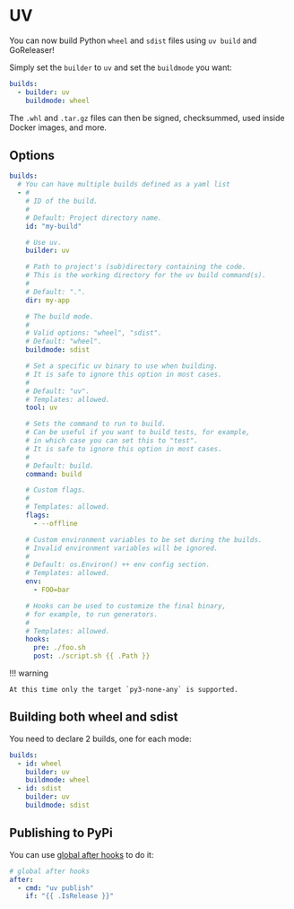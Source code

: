 # UV

<!-- md:version v2.9-unreleased -->

<!-- md:alpha -->

You can now build Python `wheel` and `sdist` files using `uv build` and
GoReleaser!

Simply set the `builder` to `uv` and set the `buildmode` you want:

```yaml title=".goreleaser.yaml"
builds:
  - builder: uv
    buildmode: wheel
```

The `.whl` and `.tar.gz` files can then be signed, checksummed, used inside
Docker images, and more.

## Options

```yaml title=".goreleaser.yaml"
builds:
  # You can have multiple builds defined as a yaml list
  - #
    # ID of the build.
    #
    # Default: Project directory name.
    id: "my-build"

    # Use uv.
    builder: uv

    # Path to project's (sub)directory containing the code.
    # This is the working directory for the uv build command(s).
    #
    # Default: ".".
    dir: my-app

    # The build mode.
    #
    # Valid options: "wheel", "sdist".
    # Default: "wheel".
    buildmode: sdist

    # Set a specific uv binary to use when building.
    # It is safe to ignore this option in most cases.
    #
    # Default: "uv".
    # Templates: allowed.
    tool: uv

    # Sets the command to run to build.
    # Can be useful if you want to build tests, for example,
    # in which case you can set this to "test".
    # It is safe to ignore this option in most cases.
    #
    # Default: build.
    command: build

    # Custom flags.
    #
    # Templates: allowed.
    flags:
      - --offline

    # Custom environment variables to be set during the builds.
    # Invalid environment variables will be ignored.
    #
    # Default: os.Environ() ++ env config section.
    # Templates: allowed.
    env:
      - FOO=bar

    # Hooks can be used to customize the final binary,
    # for example, to run generators.
    #
    # Templates: allowed.
    hooks:
      pre: ./foo.sh
      post: ./script.sh {{ .Path }}
```

!!! warning

    At this time only the target `py3-none-any` is supported.

## Building both wheel and sdist

You need to declare 2 builds, one for each mode:

```yaml title=".goreleaser.yaml"
builds:
  - id: wheel
    builder: uv
    buildmode: wheel
  - id: sdist
    builder: uv
    buildmode: sdist
```

## Publishing to PyPi

You can use [global after hooks](../hooks.md) to do it:

```yaml title=".goreleaser.yaml"
# global after hooks
after:
  - cmd: "uv publish"
    if: "{{ .IsRelease }}"
```
